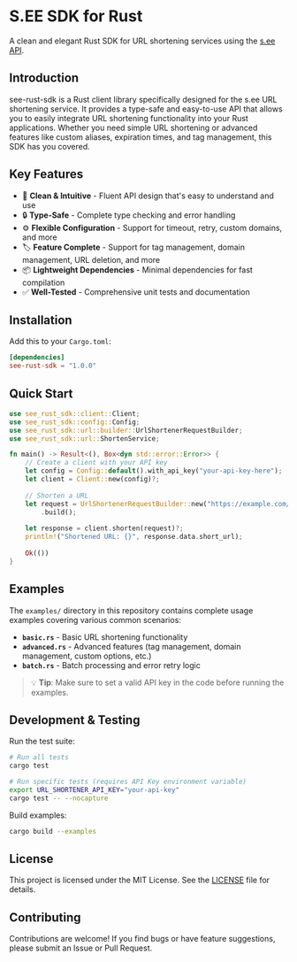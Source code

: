 # S.EE SDK for Rust

A clean and elegant Rust SDK for URL shortening services using the [s.ee API](https://s.ee).

## Introduction

see-rust-sdk is a Rust client library specifically designed for the s.ee URL shortening service. It provides a type-safe and easy-to-use API that allows you to easily integrate URL shortening functionality into your Rust applications. Whether you need simple URL shortening or advanced features like custom aliases, expiration times, and tag management, this SDK has you covered.

## Key Features

- 🚀 **Clean & Intuitive** - Fluent API design that's easy to understand and use
- 🔒 **Type-Safe** - Complete type checking and error handling
- ⚙️ **Flexible Configuration** - Support for timeout, retry, custom domains, and more
- 🏷️ **Feature Complete** - Support for tag management, domain management, URL deletion, and more
- 📦 **Lightweight Dependencies** - Minimal dependencies for fast compilation
- ✅ **Well-Tested** - Comprehensive unit tests and documentation

## Installation

Add this to your `Cargo.toml`:

```toml
[dependencies]
see-rust-sdk = "1.0.0"
```

## Quick Start

```rust
use see_rust_sdk::client::Client;
use see_rust_sdk::config::Config;
use see_rust_sdk::url::builder::UrlShortenerRequestBuilder;
use see_rust_sdk::url::ShortenService;

fn main() -> Result<(), Box<dyn std::error::Error>> {
    // Create a client with your API key
    let config = Config::default().with_api_key("your-api-key-here");
    let client = Client::new(config)?;
    
    // Shorten a URL
    let request = UrlShortenerRequestBuilder::new("https://example.com/very/long/url")?
        .build();
    
    let response = client.shorten(request)?;
    println!("Shortened URL: {}", response.data.short_url);
    
    Ok(())
}
```

## Examples

The `examples/` directory in this repository contains complete usage examples covering various common scenarios:

- **`basic.rs`** - Basic URL shortening functionality
- **`advanced.rs`** - Advanced features (tag management, domain management, custom options, etc.)
- **`batch.rs`** - Batch processing and error retry logic

> 💡 **Tip**: Make sure to set a valid API key in the code before running the examples.

## Development & Testing

Run the test suite:

```bash
# Run all tests
cargo test

# Run specific tests (requires API Key environment variable)
export URL_SHORTENER_API_KEY="your-api-key"
cargo test -- --nocapture
```

Build examples:

```bash
cargo build --examples
```

## License

This project is licensed under the MIT License. See the [LICENSE](LICENSE) file for details.

## Contributing

Contributions are welcome! If you find bugs or have feature suggestions, please submit an Issue or Pull Request.
